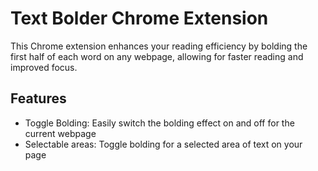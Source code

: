 # Text Bolder Chrome Extension

This Chrome extension enhances your reading efficiency by bolding the first half of each word on any webpage, allowing for faster reading and improved focus.

## Features

- Toggle Bolding: Easily switch the bolding effect on and off for the current webpage
- Selectable areas: Toggle bolding for a selected area of text on your page 
